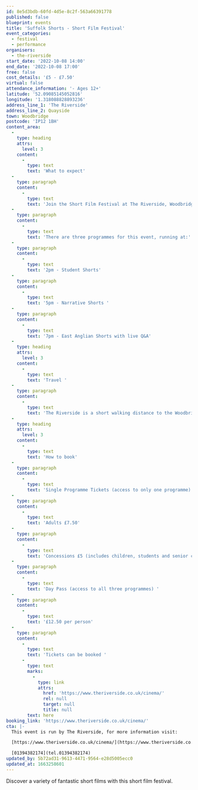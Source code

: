 ```yaml
---
id: 8e5d3bdb-60fd-4d5e-8c2f-563a66391778
published: false
blueprint: events
title: 'Suffolk Shorts - Short Film Festival'
event_categories:
  - festival
  - performance
organisers:
  - the-riverside
start_date: '2022-10-08 14:00'
end_date: '2022-10-08 17:00'
free: false
cost_details: '£5 - £7.50'
virtual: false
attendance_information: '- Ages 12+'
latitude: '52.09085145052816'
longitude: '1.318088828893236'
address_line_1: 'The Riverside'
address_line_2: Quayside
town: Woodbridge
postcode: 'IP12 1BH'
content_area:
  -
    type: heading
    attrs:
      level: 3
    content:
      -
        type: text
        text: 'What to expect'
  -
    type: paragraph
    content:
      -
        type: text
        text: 'Join the Short Film Festival at The Riverside, Woodbridge on Saturday 8 October for a celebration of independent short films from around the world. There will also be a special programme showcasing the best new shorts from East Anglian filmmakers! Short films are the future!  '
  -
    type: paragraph
    content:
      -
        type: text
        text: 'There are three programmes for this event, running at:'
  -
    type: paragraph
    content:
      -
        type: text
        text: '2pm - Student Shorts'
  -
    type: paragraph
    content:
      -
        type: text
        text: '5pm - Narrative Shorts '
  -
    type: paragraph
    content:
      -
        type: text
        text: '7pm - East Anglian Shorts with live Q&A'
  -
    type: heading
    attrs:
      level: 3
    content:
      -
        type: text
        text: 'Travel '
  -
    type: paragraph
    content:
      -
        type: text
        text: 'The Riverside is a short walking distance to the Woodbridge train station and a 3 minute walk from a car park on Hamblin Road.  '
  -
    type: heading
    attrs:
      level: 3
    content:
      -
        type: text
        text: 'How to book'
  -
    type: paragraph
    content:
      -
        type: text
        text: 'Single Programme Tickets (access to only one programme)'
  -
    type: paragraph
    content:
      -
        type: text
        text: 'Adults £7.50'
  -
    type: paragraph
    content:
      -
        type: text
        text: 'Concessions £5 (includes children, students and senior citizens) '
  -
    type: paragraph
    content:
      -
        type: text
        text: 'Day Pass (access to all three programmes) '
  -
    type: paragraph
    content:
      -
        type: text
        text: '£12.50 per person'
  -
    type: paragraph
    content:
      -
        type: text
        text: 'Tickets can be booked '
      -
        type: text
        marks:
          -
            type: link
            attrs:
              href: 'https://www.theriverside.co.uk/cinema/'
              rel: null
              target: null
              title: null
        text: here
booking_link: 'https://www.theriverside.co.uk/cinema/'
cta: |-
  This event is run by The Riverside, for more information visit: 

  [https://www.theriverside.co.uk/cinema/](https://www.theriverside.co.uk/cinema/)

  [01394382174](tel.01394382174)
updated_by: 5b72ad31-9613-4471-9564-e28d5005ecc0
updated_at: 1663258601
---
```

Discover a variety of fantastic short films with this short film festival.